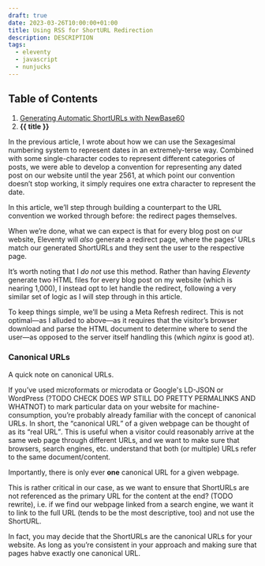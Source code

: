 ```yaml
---
draft: true
date: 2023-03-26T10:00:00+01:00
title: Using RSS for ShortURL Redirection
description: DESCRIPTION
tags:
  - eleventy
  - javascript
  - nunjucks
---
```


<nav class=" [ box ] [ flow ] " style="margin-block-end: var(--size-large);">
    <h2>Table of Contents</h2>
    <ol>
        <li><a href="/article/automatic-shorturls/">Generating Automatic ShortURLs with NewBase60</a></li>
        <li>
            <strong>{{ title }}</strong>
        </li>
    </ol>
</nav>

In the previous article, I wrote about how we can use the Sexagesimal numbering system to represent dates in an extremely-terse way. Combined with some single-character codes to represent different categories of posts, we were able to develop a convention for representing any dated post on our website until the year 2561, at which point our convention doesn’t stop working, it simply requires one extra character to represent the date.

In this article, we’ll step through building a counterpart to the URL convention we worked through before: the redirect pages themselves.

When we’re done, what we can expect is that for every blog post on our website, Eleventy will *also* generate a redirect page, where the pages’ URLs match our generated ShortURLs and they sent the user to the respective page.

<aside><p>It’s worth noting that I <em>do not</em> use this method. Rather than having <em>Eleventy</em> generate two HTML files for every blog post on my website (which is nearing 1,000), I instead opt to let <em<nginx</em> handle the redirect, following a very similar set of logic as I will step through in this article.</p></aside>

To keep things simple, we’ll be using a Meta Refresh redirect. This is not optimal—as I alluded to above—as it requires that the visitor’s browser download and parse the HTML document to determine where to send the user—as opposed to the server itself handling this (which *nginx* is good at).

### Canonical URLs

A quick note on canonical URLs.

If you’ve used microformats or microdata or Google's LD-JSON or WordPress (?TODO CHECK DOES WP STILL DO PRETTY PERMALINKS AND WHATNOT) to mark particular data on your website for machine-consumption, you’re probably already familiar with the concept of canonical URLs. In short, the <q>canonical URL</q> of a given webpage can be thought of as its <q>real URL</q>. This is useful when a visitor could reasonably arrive at the same web page through different URLs, and we want to make sure that browsers, search engines, etc. understand that both (or multiple) URLs refer to the same document/content.

Importantly, there is only ever **one** canonical URL for a given webpage.

This is rather critical in our case, as we want to ensure that ShortURLs are not referenced as the primary URL for the content at the end? (TODO rewrite), i.e. if we find our webpage linked from a search engine, we want it to link to the full URL (tends to be the most descriptive, too) and not use the ShortURL.

In fact, you may decide that the ShortURLs are the canonical URLs for your website. As long as you’re consistent in your approach and making sure that pages habve exactly one canonical URL.
